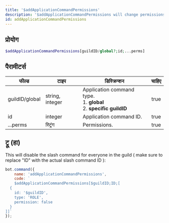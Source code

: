 ```yaml
---
title: '$addApplicationCommandPermissions'
description: '$addApplicationCommandPermissions will change permissions of a slash command.'
id: addApplicationCommandPermissions
---
```


## प्रोयोग

```php
$addApplicationCommandPermissions[guildID/global?;id;...perms]
```

## पैरामीटर्स

| फील्ड          | टाइप            | डिस्क्रिप्शन                                                                            | चाहिए |
| -------------- | --------------- | --------------------------------------------------------------------------------------- |:-----:|
| guildID/global | string, integer | Application command type. <br/> 1. **global** <br/> 2. **specific guildID** | true  |
| id             | integer         | Application command ID.                                                                 | true  |
| ...perms       | स्ट्रिंग        | Permissions.                                                                            | true  |

## ट्रू (हा)

This will disable the slash command for everyone in the guild ( make sure to replace "ID" with the actual slash command ID ):

```javascript
bot.command({
    name: 'addApplicationCommandPermissions',
    code: `
    $addApplicationCommandPermissions[$guildID;ID;[
  {
    id: '$guildID',
    type: 'ROLE',
    permission: false
  }
]]`
});
```
